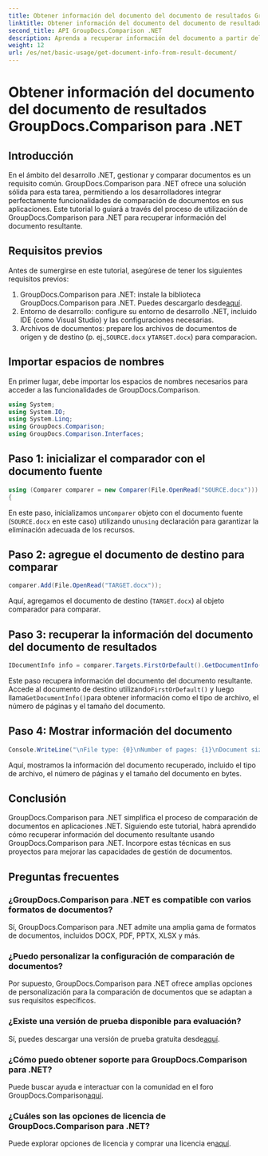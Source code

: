 ```yaml
---
title: Obtener información del documento del documento de resultados GroupDocs.Comparison para .NET
linktitle: Obtener información del documento del documento de resultados GroupDocs.Comparison para .NET
second_title: API GroupDocs.Comparison .NET
description: Aprenda a recuperar información del documento a partir del documento resultante utilizando GroupDocs.Comparison para .NET. Pasos sencillos explicados para desarrolladores .NET.
weight: 12
url: /es/net/basic-usage/get-document-info-from-result-document/
---
```


# Obtener información del documento del documento de resultados GroupDocs.Comparison para .NET

## Introducción
En el ámbito del desarrollo .NET, gestionar y comparar documentos es un requisito común. GroupDocs.Comparison para .NET ofrece una solución sólida para esta tarea, permitiendo a los desarrolladores integrar perfectamente funcionalidades de comparación de documentos en sus aplicaciones. Este tutorial lo guiará a través del proceso de utilización de GroupDocs.Comparison para .NET para recuperar información del documento resultante. 
## Requisitos previos
Antes de sumergirse en este tutorial, asegúrese de tener los siguientes requisitos previos:
1. GroupDocs.Comparison para .NET: instale la biblioteca GroupDocs.Comparison para .NET. Puedes descargarlo desde[aquí](https://releases.groupdocs.com/comparison/net/).
2. Entorno de desarrollo: configure su entorno de desarrollo .NET, incluido IDE (como Visual Studio) y las configuraciones necesarias.
3.  Archivos de documentos: prepare los archivos de documentos de origen y de destino (p. ej.,`SOURCE.docx` y`TARGET.docx`) para comparacion.

## Importar espacios de nombres
En primer lugar, debe importar los espacios de nombres necesarios para acceder a las funcionalidades de GroupDocs.Comparison.

```csharp
using System;
using System.IO;
using System.Linq;
using GroupDocs.Comparison;
using GroupDocs.Comparison.Interfaces;
```

## Paso 1: inicializar el comparador con el documento fuente
```csharp
using (Comparer comparer = new Comparer(File.OpenRead("SOURCE.docx")))
{
```
 En este paso, inicializamos un`Comparer` objeto con el documento fuente (`SOURCE.docx` en este caso) utilizando un`using` declaración para garantizar la eliminación adecuada de los recursos.
## Paso 2: agregue el documento de destino para comparar
```csharp
comparer.Add(File.OpenRead("TARGET.docx"));
```
Aquí, agregamos el documento de destino (`TARGET.docx`) al objeto comparador para comparar.
## Paso 3: recuperar la información del documento del documento de resultados
```csharp
IDocumentInfo info = comparer.Targets.FirstOrDefault().GetDocumentInfo();
```
 Este paso recupera información del documento del documento resultante. Accede al documento de destino utilizando`FirstOrDefault()` y luego llama`GetDocumentInfo()`para obtener información como el tipo de archivo, el número de páginas y el tamaño del documento.
## Paso 4: Mostrar información del documento
```csharp
Console.WriteLine("\nFile type: {0}\nNumber of pages: {1}\nDocument size: {2} bytes", info.FileType, info.PageCount, info.Size);
```
Aquí, mostramos la información del documento recuperado, incluido el tipo de archivo, el número de páginas y el tamaño del documento en bytes.

## Conclusión
GroupDocs.Comparison para .NET simplifica el proceso de comparación de documentos en aplicaciones .NET. Siguiendo este tutorial, habrá aprendido cómo recuperar información del documento resultante usando GroupDocs.Comparison para .NET. Incorpore estas técnicas en sus proyectos para mejorar las capacidades de gestión de documentos.
## Preguntas frecuentes
### ¿GroupDocs.Comparison para .NET es compatible con varios formatos de documentos?
Sí, GroupDocs.Comparison para .NET admite una amplia gama de formatos de documentos, incluidos DOCX, PDF, PPTX, XLSX y más.
### ¿Puedo personalizar la configuración de comparación de documentos?
Por supuesto, GroupDocs.Comparison para .NET ofrece amplias opciones de personalización para la comparación de documentos que se adaptan a sus requisitos específicos.
### ¿Existe una versión de prueba disponible para evaluación?
 Sí, puedes descargar una versión de prueba gratuita desde[aquí](https://releases.groupdocs.com/).
### ¿Cómo puedo obtener soporte para GroupDocs.Comparison para .NET?
 Puede buscar ayuda e interactuar con la comunidad en el foro GroupDocs.Comparison[aquí](https://forum.groupdocs.com/c/comparison/12).
### ¿Cuáles son las opciones de licencia de GroupDocs.Comparison para .NET?
 Puede explorar opciones de licencia y comprar una licencia en[aquí](https://purchase.groupdocs.com/buy).